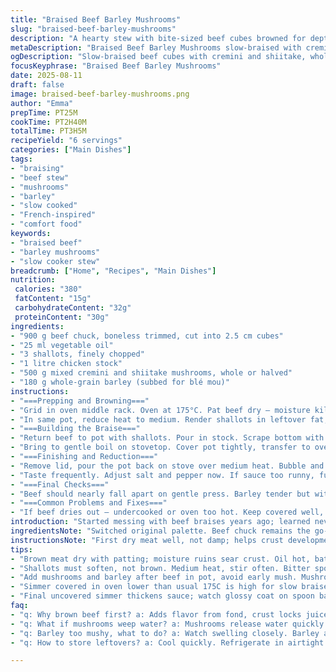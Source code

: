```yaml
---
title: "Braised Beef Barley Mushrooms"
slug: "braised-beef-barley-mushrooms"
description: "A hearty stew with bite-sized beef cubes browned for depth. Pearled barley swapped for blé mou whole grain. Button mushrooms exchanged for cremini and shiitake mix; richer, earthier flavor. Aromatics shifted: Shallots replace onions; subtle sweetness, less bite. Simmer slowly in chicken broth infused with thyme sprigs. Covered braising, then uncovered reduction to thicken sauce and concentrate flavors. The smell thick, savory, umami, beef juices mingling with mushroom earthiness. Tender beef pulls apart at slight press, barley swollen and chewy; sauce glossy coating everything. A rustic, layered dish showing why patience in braising pays dividends. Tricks included for avoiding dryness, managing cook times by feel not clock. Suitable for experienced cooks willing to play with textures and deep flavors."
metaDescription: "Braised Beef Barley Mushrooms slow-braised with cremini and shiitake, tender beef cubes, whole-grain barley. Slow oven braise, savory sauce, deep earthy aroma."
ogDescription: "Slow-braised beef cubes with cremini and shiitake, whole grain barley. Rich, earthy, tender meat, thick glossy sauce; time and smell guide cooking."
focusKeyphrase: "Braised Beef Barley Mushrooms"
date: 2025-08-11
draft: false
image: braised-beef-barley-mushrooms.png
author: "Emma"
prepTime: PT25M
cookTime: PT2H40M
totalTime: PT3H5M
recipeYield: "6 servings"
categories: ["Main Dishes"]
tags:
- "braising"
- "beef stew"
- "mushrooms"
- "barley"
- "slow cooked"
- "French-inspired"
- "comfort food"
keywords:
- "braised beef"
- "barley mushrooms"
- "slow cooker stew"
breadcrumb: ["Home", "Recipes", "Main Dishes"]
nutrition: 
 calories: "380"
 fatContent: "15g"
 carbohydrateContent: "32g"
 proteinContent: "30g"
ingredients:
- "900 g beef chuck, boneless trimmed, cut into 2.5 cm cubes"
- "25 ml vegetable oil"
- "3 shallots, finely chopped"
- "1 litre chicken stock"
- "500 g mixed cremini and shiitake mushrooms, whole or halved"
- "180 g whole-grain barley (subbed for blé mou)"
instructions:
- "===Prepping and Browning==="
- "Grid in oven middle rack. Oven at 175°C. Pat beef dry – moisture kills the sear. Heat oil in heavy Dutch oven or large ovenproof pot on med-high flame. Brown beef cubes in batches, no overcrowding, a golden crust forming. Salt and pepper while browning – layers of seasoning start here. Transfer browned beef to plate."
- "In same pot, reduce heat to medium. Render shallots in leftover fat; tender, translucent. No rushing or browning here; we want softness, no bitterness. If fat seems little, splash of oil. Don’t burn shallots – bitter ruins it."
- "===Building the Braise==="
- "Return beef to pot with shallots. Pour in stock. Scrape bottom with spatula, lift all those brown bits; flavor bombs. Add mushrooms and barley. Stir briefly to distribute."
- "Bring to gentle boil on stovetop. Cover pot tightly, transfer to oven. Slow braise for about 2 hours 20 minutes. Don’t rush. Beef tough initially, loosened by time. Barley swelling, absorbing the liquid, mushrooms shrinking."
- "===Finishing and Reduction==="
- "Remove lid, pour the pot back on stove over medium heat. Bubble and simmer, sauce dropping. Look for glossy coat on back of spoon. Usually 25 minutes but watch closely; thicker sauce clings to mushrooms and beef."
- "Taste frequently. Adjust salt and pepper now. If sauce too runny, further simmer; too thick add warm stock."
- "===Final Checks==="
- "Beef should nearly fall apart on gentle press. Barley tender but with chew; mushy barley kills texture contrast. Mushrooms plump, giving a dense meaty mouthfeel. Aroma rich – deep mushroom and beef melding. Serve hot, ideally with crusty bread or creamy mash."
- "===Common Problems and Fixes==="
- "If beef dries out – undercooked or oven too hot. Keep covered well, adjust temp down to 160°C. Barley can steal water; add warm stock during braise to keep moist. Mushrooms weep water; add at halfway point in future attempts if too watery. For substitutions: if no chicken stock, beef broth works fine with a splash of Worcestershire for depth. No creminis or shiitakes? White mushrooms okay, but add dried porcini for punch."
introduction: "Started messing with beef braises years ago; learned never to skip that browning step. Brown the meat, and the whole dish smells alive, deep, almost smoky. Barley – using whole grain keeps this hearty, chewy; tried pearled barley once, felt limp, boring. Mushrooms swapped out too: shiitake and cremini bring earth, body, texture. Usually onions, but shallots give gentler sweetness, less punch. Slow in oven is key – low and long lets flavors marry, meat soften without drying. Then the finale – uncovered, pushed thick so sauce holds tight to chunks. Sounds long? It is. But patience and watching textures beat following clocks. Good cooking’s about feel, smell, look. When you see juice stick and beef tender; done. Learned it from burns and mistakes too. Don’t rush. This is a stew that teaches you if you listen right."
ingredientsNote: "Switched original palette. Beef chuck remains the go-to tough cut mellowed by slow braising; cheaper, full flavor when cooked right. Oil choice uncontroversial but vegetable oil holds stable heat, no fuss. Shallots add floral, subtle onion essence and soften quicker; skip if can’t find but small onions okay. Stock – chicken preferred for light foundation, easily swapped with beef stock if richer needed. Mushrooms, crucial swap: cremini and shiitake mix, earthy, more intense than plain white buttons. Barley changed from blé mou whole wheat to whole-grain barley; similar but barley more common. Keeps grain integrity, slight chewiness preferred to pearl barley dullness. Feel free to substitute barley with hulled wheat or even farro for different grain twist. Salting during browning and at finish essential; salt layers flavor while careful with stock sodium. Adapt with low-sodium stock if needed. Keep beef cubes uniform in size to ensure even cooking; small chunks risk drying, large take forever to tender. Rest assured slow is better than fast here."
instructionsNote: "First dry meat well, not damp; helps crust development and avoids steaming. Brown meat in batches – overcrowding poisons sear, meat steams instead. Leave fond untouched; it’s the flavor base when deglazing with stock. Shallots must not brown but soften; keep medium heat and stir often. Adding mushrooms and barley post-browning avoids early mushiness. Bring to full boil ensures active cooking before oven slow down. Cover tightly to trap moisture, keeps beef tender, barley plump. Oven temp set a bit lower than original – every oven’s heat varies; use visual doneness over strict times. After 2h20m braise, removing lid and simmering thickens sauce and intensifies aroma, not skipping this final step dulls flavor and leaves liquid thin. Taste before serving; adjust seasoning as slow cooking often dilutes saltiness. Leftover adjustments: add quick acid splash (wine or vinegar) for brightness if needed at end. Watch barley texture closely; it absorbs liquid fast. Run out of stock? Hot water helps but flavor diluted. That’s when finishing seasoning counts most. Lastly, avoid stirring too much in oven; over handling breaks beef fibers and mushes barley."
tips:
- "Brown meat dry with patting; moisture ruins sear crust. Oil hot, batches only; crowding traps steam and ruins browning. Salt cubes as you go, salt then simmer, layers build."
- "Shallots must soften, not brown. Medium heat, stir often. Bitter spoils everything. Add splash oil if fat low. Take your time here; gentle translucent softness beats harsh onion punch."
- "Add mushrooms and barley after beef in pot, avoid early mush. Mushrooms sweat water quickly. Adding halfway next try recommended if watery. Barley must swell; stir gently, no breaking."
- "Simmer covered in oven lower than usual 175C is high for slow braise. Adjust 160C if beef drying out. Cook by texture, not clock. Beef should feel like soft pull, barley plump but not mush."
- "Final uncovered simmer thickens sauce; watch glossy coat on spoon back. Taste often. If too thick add warm stock; too thin, keep simmering. Salt late — slow dilutes seasoning. Acid splash helps brightness."
faq:
- "q: Why brown beef first? a: Adds flavor from fond, crust locks juices. Batched browning avoids steaming. Moisture kills crust, dry meat upfront. Layers seasoning. Skipping brown makes stew pale, flat."
- "q: What if mushrooms weep water? a: Mushrooms release water quickly. Add at halfway braise next time if too soggy. Use cremini plus shiitake mix for deeper aroma. White mushrooms acceptable but count on less earth flavor."
- "q: Barley too mushy, what to do? a: Watch swelling closely. Barley absorbs liquid fast; overcooked loses texture contrast. Add warm stock during braise for moisture, but avoid excess water. Use hulled wheat or farro as alternatives."
- "q: How to store leftovers? a: Cool quickly. Refrigerate in airtight container. Reheat low and slow to keep beef tender. Freeze in portions. Barley swells more on storage, may need added stock or water on reheating."

---
```

